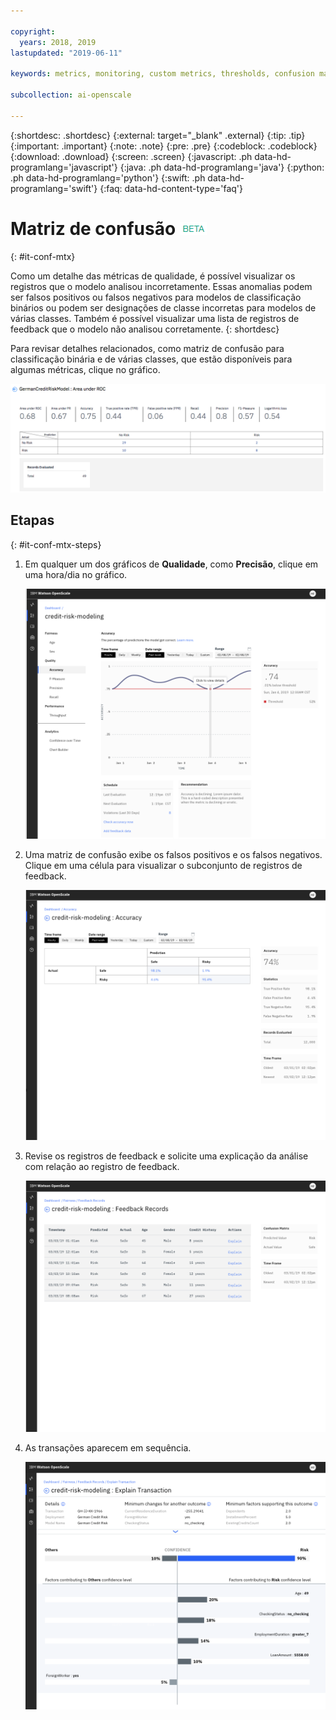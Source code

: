 ```yaml
---

copyright:
  years: 2018, 2019
lastupdated: "2019-06-11"

keywords: metrics, monitoring, custom metrics, thresholds, confusion matrix

subcollection: ai-openscale

---
```


{:shortdesc: .shortdesc}
{:external: target="_blank" .external}
{:tip: .tip}
{:important: .important}
{:note: .note}
{:pre: .pre}
{:codeblock: .codeblock}
{:download: .download}
{:screen: .screen}
{:javascript: .ph data-hd-programlang='javascript'}
{:java: .ph data-hd-programlang='java'}
{:python: .ph data-hd-programlang='python'}
{:swift: .ph data-hd-programlang='swift'}
{:faq: data-hd-content-type='faq'}

# Matriz de confusão ![tag beta](images/beta.png)
{: #it-conf-mtx}

Como um detalhe das métricas de qualidade, é possível visualizar os registros que o modelo analisou incorretamente. Essas anomalias podem ser falsos positivos ou falsos negativos para modelos de classificação binários ou podem ser designações de classe incorretas para modelos de várias classes. Também
é possível visualizar uma lista de registros de feedback que o modelo não analisou corretamente.
{: shortdesc}

Para revisar detalhes relacionados, como matriz de confusão para classificação binária e de várias classes, que estão disponíveis para algumas métricas, clique no gráfico.

![tabela detalhada de métricas de qualidade](images/quality_metrics_002.png)

## Etapas
{: #it-conf-mtx-steps}

1. Em qualquer um dos gráficos de **Qualidade**, como **Precisão**, clique em uma hora/dia no gráfico.
    
    ![Lista de transações com propensão](images/Confusion_Matrix_040819.004.png)

1. Uma matriz de confusão exibe os falsos positivos e os falsos negativos. Clique em uma célula
para visualizar o subconjunto de registros de feedback.

    ![Lista de transações com propensão](images/Confusion_Matrix_040819.005.png)

1. Revise os registros de feedback e solicite uma explicação da análise com relação ao registro de feedback.

    ![Lista de transações com propensão](images/Confusion_Matrix_040819.006.png)

1. As transações aparecem em sequência.

    ![Lista de transações com propensão](images/Confusion_Matrix_040819.007.png)


